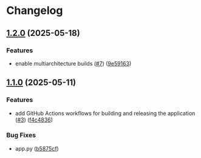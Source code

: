 # Changelog

## [1.2.0](https://github.com/remla25-team3/app-service/compare/v1.1.0...v1.2.0) (2025-05-18)


### Features

* enable multiarchitecture builds ([#7](https://github.com/remla25-team3/app-service/issues/7)) ([9e59163](https://github.com/remla25-team3/app-service/commit/9e59163496f368fdbeadb4daead7439cc1633da5))

## [1.1.0](https://github.com/remla25-team3/app-service/compare/v1.0.0...v1.1.0) (2025-05-11)


### Features

* add GitHub Actions workflows for building and releasing the application ([#3](https://github.com/remla25-team3/app-service/issues/3)) ([f4c4836](https://github.com/remla25-team3/app-service/commit/f4c4836b568b7dafa507a15dba55e382e13ea895))


### Bug Fixes

* app.py ([b5875cf](https://github.com/remla25-team3/app-service/commit/b5875cfb88340a614f170e7ecd95d27a20d50278))
